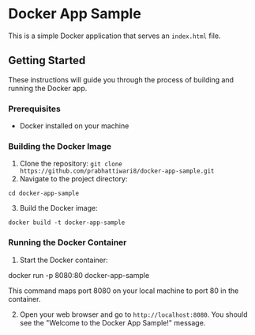 # Docker App Sample

This is a simple Docker application that serves an `index.html` file.

## Getting Started

These instructions will guide you through the process of building and running the Docker app.

### Prerequisites

- Docker installed on your machine

### Building the Docker Image

1. Clone the repository: `git clone https://github.com/prabhattiwari8/docker-app-sample.git`
2. Navigate to the project directory:

`cd docker-app-sample`

3. Build the Docker image:

`docker build -t docker-app-sample`

### Running the Docker Container

1. Start the Docker container:

docker run -p 8080:80 docker-app-sample

This command maps port 8080 on your local machine to port 80 in the container.

2. Open your web browser and go to `http://localhost:8080`. You should see the "Welcome to the Docker App Sample!" message.

